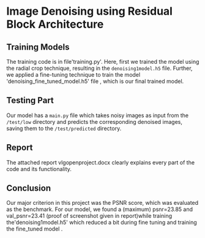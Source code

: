 # Image Denoising using Residual Block Architecture

## Training Models
The training code is in file'training.py'.
Here, first we trained the model using the radial crop technique, resulting in the `denoising1model.h5` file. Further, we applied a fine-tuning technique to train the model 'denoising_fine_tuned_model.h5' file , which is our final trained model.

## Testing Part
Our model has a `main.py` file which takes noisy images as input from the `/test/low` directory and predicts the corresponding denoised images, saving them to the `/test/predicted` directory.

## Report
The attached report  vlgopenproject.docx clearly explains every part of the code and its functionality.

## Conclusion
Our major criterion in this project was the PSNR score, which was evaluated as the benchmark. For our model, we found a (maximum) psnr=23.85 and val_psnr=23.41 (proof of screenshot given in report)while training the'denoising1model.h5' which reduced a bit during fine tuning and training the fine_tuned model .
